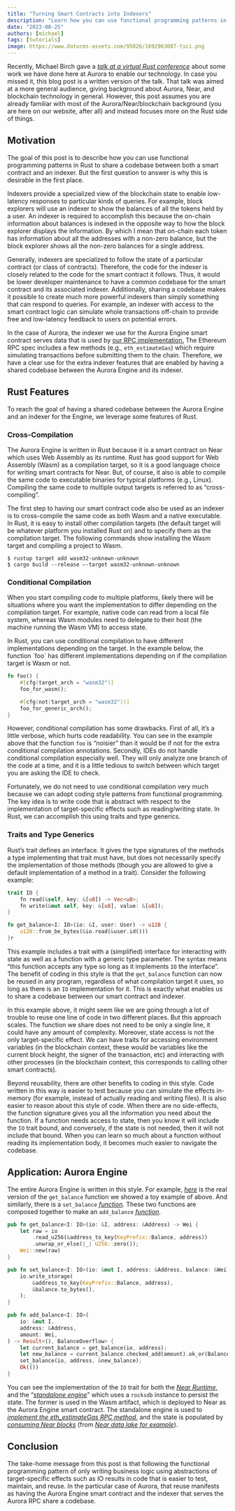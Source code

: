 ```yaml
---
title: "Turning Smart Contracts into Indexers"
description: "Learn how you can use functional programming patterns in Rust to share a codebase between both a smart contract and an indexer, and how cross-compilation can benefit your project"
date: "2023-08-25"
authors: [michael]
tags: [tutorials]
image: https://www.datocms-assets.com/95026/1692963087-tsci.png
---
```

Recently, Michael Birch gave a [*talk at a virtual Rust conference*](https://www.conf42.com/Rustlang\_2023\_Michael_Birch_smart_contracts_indexers_crosscompilation) about some work we have done here at Aurora to enable our technology. In case you missed it, this blog post is a written version of the talk. That talk was aimed at a more general audience, giving background about Aurora, Near, and blockchain technology in general. However, this post assumes you are already familiar with most of the Aurora/Near/blockchain background (you are here on our website, after all) and instead focuses more on the Rust side of things.

<!-- truncate -->

## Motivation

The goal of this post is to describe how you can use functional programming patterns in Rust to share a codebase between both a smart contract and an indexer. But the first question to answer is why this is desirable in the first place.

Indexers provide a specialized view of the blockchain state to enable low-latency responses to particular kinds of queries. For example, block explorers will use an indexer to show the balances of all the tokens held by a user. An indexer is required to accomplish this because the on-chain information about balances is indexed in the opposite way to how the block explorer displays the information. By which I mean that on-chain each token has information about all the addresses with a non-zero balance, but the block explorer shows all the non-zero balances for a single address.

Generally, indexers are specialized to follow the state of a particular contract (or class of contracts). Therefore, the code for the indexer is closely related to the code for the smart contract it follows. Thus, it would be lower developer maintenance to have a common codebase for the smart contract and its associated indexer. Additionally, sharing a codebase makes it possible to create much more powerful indexers than simply something that can respond to queries. For example, an indexer with access to the smart contract logic can simulate whole transactions off-chain to provide free and low-latency feedback to users on potential errors.

In the case of Aurora, the indexer we use for the Aurora Engine smart contract serves data that is used by [our RPC implementation.](/blog/spinning-up-your-own-aurora-node) The Ethereum RPC spec includes a few methods (e.g., `eth_estimateGas`) which require simulating transactions before submitting them to the chain. Therefore, we have a clear use for the extra indexer features that are enabled by having a shared codebase between the Aurora Engine and its indexer.

## Rust Features

To reach the goal of having a shared codebase between the Aurora Engine and an indexer for the Engine, we leverage some features of Rust.

### Cross-Compilation

The Aurora Engine is written in Rust because it is a smart contract on Near which uses Web Assembly as its runtime. Rust has good support for Web Assembly (Wasm) as a compilation target, so it is a good language choice for writing smart contracts for Near. But, of course, it also is able to compile the same code to executable binaries for typical platforms (e.g., Linux). Compiling the same code to multiple output targets is referred to as “cross-compiling”.

The first step to having our smart contract code also be used as an indexer is to cross-compile the same code as both Wasm and a native executable. In Rust, it is easy to install other compilation targets (the default target will be whatever platform you installed Rust on) and to specify them as the compilation target. The following commands show installing the Wasm target and compiling a project to Wasm.

```shell
$ rustup target add wasm32-unknown-unknown
$ cargo build --release –-target wasm32-unknown-unknown
```

### Conditional Compilation

When you start compiling code to multiple platforms, likely there will be situations where you want the implementation to differ depending on the compilation target. For example, native code can read from a local file system, whereas Wasm modules need to delegate to their host (the machine running the Wasm VM) to access state.

In Rust, you can use conditional compilation to have different implementations depending on the target. In the example below, the function \`foo\` has different implementations depending on if the compilation target is Wasm or not.

```rust
fn foo() {
    #[cfg(target_arch = "wasm32")]
    foo_for_wasm();

    #[cfg(not(target_arch = "wasm32"))]
    foo_for_generic_arch();
}
```

However, conditional compilation has some drawbacks. First of all, it’s a little verbose, which hurts code readability. You can see in the example above that the function `foo` is “noisier” than it would be if not for the extra conditional compilation annotations. Secondly, IDEs do not handle conditional compilation especially well. They will only analyze one branch of the code at a time, and it is a little tedious to switch between which target you are asking the IDE to check.

Fortunately, we do not need to use conditional compilation very much because we can adopt coding style patterns from functional programming. The key idea is to write code that is abstract with respect to the implementation of target-specific effects such as reading/writing state. In Rust, we can accomplish this using traits and type generics.

### Traits and Type Generics

Rust’s trait defines an interface. It gives the type signatures of the methods a type implementing that trait must have, but does not necessarily specify the implementation of those methods (though you are allowed to give a default implementation of a method in a trait). Consider the following example:

```rust
trait IO {
    fn read(&self, key: &[u8]) -> Vec<u8>;
    fn write(&mut self, key: &[u8], value: &[u8]);
}

fn get_balance<I: IO>(io: &I, user: User) -> u128 {
    u128::from_be_bytes(&io.read(&user.id()))
}r
```

This example includes a trait with a (simplified) interface for interacting with state as well as a function with a generic type parameter. The syntax means “this function accepts any type so long as it implements `IO` the interface”. The benefit of coding in this style is that the `get_balance` function can now be reused in any program, regardless of what compilation target it uses, so long as there is an `IO` implementation for it. This is exactly what enables us to share a codebase between our smart contract and indexer.

In this example above, it might seem like we are going through a lot of trouble to reuse one line of code in two different places. But this approach scales. The function we share does not need to be only a single line, it could have any amount of complexity. Moreover, state access is not the only target-specific effect. We can have traits for accessing environment variables (in the blockchain context, these would be variables like the current block height, the signer of the transaction, etc) and interacting with other processes (in the blockchain context, this corresponds to calling other smart contracts).

Beyond reusability, there are other benefits to coding in this style. Code written in this way is easier to test because you can simulate the effects in-memory (for example, instead of actually reading and writing files). It is also easier to reason about this style of code. When there are no side-effects, the function signature gives you all the information you need about the function. If a function needs access to state, then you know it will include the `IO` trait bound, and conversely, if the state is not needed, then it will not include that bound. When you can learn so much about a function without reading its implementation body, it becomes much easier to navigate the codebase.

## Application: Aurora Engine

The entire Aurora Engine is written in this style. For example, [*here*](https://github.com/aurora-is-near/aurora-engine/blob/2.10.2/engine/src/engine.rs#L1280) is the real version of the `get_balance` function we showed a toy example of above. And similarly, there is a `set_balance` [*function*](https://github.com/aurora-is-near/aurora-engine/blob/2.10.2/engine/src/engine.rs#L1269). These two functions are composed together to make an `add_balance` [*function*](https://github.com/aurora-is-near/aurora-engine/blob/2.10.2/engine/src/engine.rs#L1258).

```rust
pub fn get_balance<I: IO>(io: &I, address: &Address) -> Wei {
    let raw = io
        .read_u256(&address_to_key(KeyPrefix::Balance, address))
        .unwrap_or_else(|_| U256::zero());
    Wei::new(raw)
}

pub fn set_balance<I: IO>(io: &mut I, address: &Address, balance: &Wei) {
    io.write_storage(
        &address_to_key(KeyPrefix::Balance, address),
        &balance.to_bytes(),
    );
}

pub fn add_balance<I: IO>(
    io: &mut I,
    address: &Address,
    amount: Wei,
) -> Result<(), BalanceOverflow> {
    let current_balance = get_balance(io, address);
    let new_balance = current_balance.checked_add(amount).ok_or(BalanceOverflow)?;
    set_balance(io, address, &new_balance);
    Ok(())
}
```

You can see the implementation of the `IO` trait for both the [*Near Runtime*](https://github.com/aurora-is-near/aurora-engine/blob/2.10.2/engine-sdk/src/near_runtime.rs#L128), and the “[*standalone engine*](https://github.com/aurora-is-near/aurora-engine/blob/2.10.2/engine-standalone-storage/src/engine_state.rs#L82)” which uses a `rocksdb` instance to persist the state. The former is used in the Wasm artifact, which is deployed to Near as the Aurora Engine smart contract. The standalone engine is used to [*implement the eth_estimateGas RPC method*](https://github.com/aurora-is-near/borealis-engine-lib/blob/v0.23.4/refiner-app/src/socket.rs#L129), and the state is populated by [*consuming Near blocks*](https://github.com/aurora-is-near/aurora-engine/blob/2.10.2/engine-standalone-storage/src/sync/mod.rs#L229) (from [*Near data lake for example*](https://github.com/aurora-is-near/borealis-engine-lib/tree/v0.23.4#near-data-lake)).

## Conclusion

The take-home message from this post is that following the functional programming pattern of only writing business logic using abstractions of target-specific effects such as IO results in code that is easier to test, maintain, and reuse. In the particular case of Aurora, that reuse manifests as having the Aurora Engine smart contract and the indexer that serves the Aurora RPC share a codebase.
